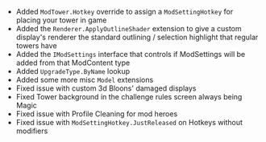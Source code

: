 - Added `ModTower.Hotkey` override to assign a `ModSettingHotkey` for placing your tower in game
- Added the `Renderer.ApplyOutlineShader` extension to give a custom display's renderer the standard outlining / selection highlight that regular towers have
- Added the `IModSettings` interface that controls if ModSettings will be added from that ModContent type
- Added `UpgradeType.ByName` lookup
- Added some more misc `Model` extensions
- Fixed issue with custom 3d Bloons' damaged displays
- Fixed Tower background in the challenge rules screen always being Magic
- Fixed issue with Profile Cleaning for mod heroes
- Fixed issue with `ModSettingHotkey.JustReleased` on Hotkeys without modifiers